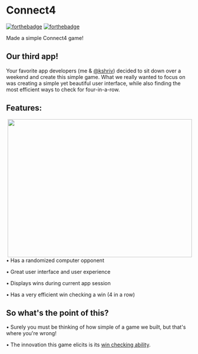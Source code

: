 # Connect4
[![forthebadge](http://forthebadge.com/images/badges/made-with-swift.svg)](http://forthebadge.com)	[![forthebadge](http://forthebadge.com/images/badges/built-with-love.svg)](http://forthebadge.com)

Made a simple Connect4 game! 

## Our third app!
Your favorite app developers (me & [@kshriv](https://github.com/kshriv)) decided to sit down over a weekend and create this simple game. What we really wanted to focus on was creating a simple yet beautiful user interface, while also finding the most efficient ways to check for four-in-a-row.



## Features:

<img src="https://media.giphy.com/media/IdrUBRSKHuFIHpDASC/giphy.gif" width="500" height="375" img align="right">

• Has a randomized computer opponent

• Great user interface and user experience

• Displays wins during current app session

• Has a very efficient win checking a win (4 in a row) 






## So what's the point of this?

• Surely you must be thinking of how simple of a game we built, but that's where you're wrong!

• The innovation this game elicits is its [win checking ability](https://github.com/thearijain/MixIt/blob/master/ReadMePictures/isWin()%20(2).pdf).



